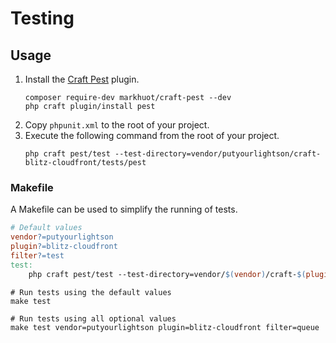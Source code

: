 # Testing

## Usage

1. Install the [Craft Pest](https://craft-pest.com) plugin.
    ```shell
    composer require-dev markhuot/craft-pest --dev
    php craft plugin/install pest
    ```
2. Copy `phpunit.xml` to the root of your project.
3. Execute the following command from the root of your project.
    ```shell
    php craft pest/test --test-directory=vendor/putyourlightson/craft-blitz-cloudfront/tests/pest
    ```

### Makefile

A Makefile can be used to simplify the running of tests.

```makefile
# Default values
vendor?=putyourlightson
plugin?=blitz-cloudfront
filter?=test
test:
    php craft pest/test --test-directory=vendor/$(vendor)/craft-$(plugin)/tests/pest --filter=$(filter)
```

```shell
# Run tests using the default values
make test

# Run tests using all optional values
make test vendor=putyourlightson plugin=blitz-cloudfront filter=queue
```
